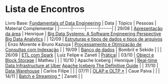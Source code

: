 # Lista de Encontros
Livro Base: [Fundamentals of Data Engineering](./complementar/fundamentals.pdf/)
| Data | Tópico | Pessoas | Material Complementar |
|------|------|------|------|
| 29/08 | [Apresentação da área](./apresentacoes/introducao.pdf/) | Henrique | [Big Data Systems: A Software Engineering Perspective](./complementar/3408314.pdf/) [Big Data Analytics](./complementar/Wireless_Communications_and_Mobile_Computing_2023_Dasari_Big_Data.pdf/) |
| 12/09 | [Estruturas e tipos de dados e tipos de arquivos](./apresentacoes/arquivos.pdf/) | Enzo Morente e Bruno Kazuya | [Processamento e Otimização de Consultas com Indexação](./complementar/Processamento_e_Otimização_de_Consultas_com_Indexação.pdf/) |
| 19/09 | [Banco de dados](./apresentacoes/bd.pdf/) | Bombril e Sekido | |
| 26/09 | [ETL com Spark](./apresentacoes/ETL.pdf) | Luiz Felipe e Zaneti | [Prática](https://colab.research.google.com/drive/1ch_3nx4frSRavyjWK4J0Fjn_olI4CwzJ?usp=sharing#scrollTo=oi3-WoduJgIs)|
| 03/10 | [Object e Block Storage](./apresentacoes/storage.pdf) | Matheu | |
| 10/10 | Apache Iceberg | Henrique | [Real-time Data Infrastructure at Uber](./complementar/uber.pdf/) [Apache Iceberg The Definitive Guide](./complementar/Tomer_Shiran,_Jason_Hughes,_Alex_Merced_Apache_Iceberg_The_Definitive.pdf/) |
| 31/10 | [Data Warehouse](./apresentacoes/DW.pdf/) | Carlos Filipe | |
| 07/11 | [OLAP e OLTP *](./apresentacoes/OLAP.pdf) | Caue Paiva | |
| 14/11 | [Batch e Streaming *]() | Zaneti | |

